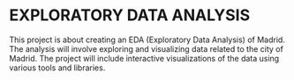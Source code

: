 # EXPLORATORY DATA ANALYSIS
This project is about creating an EDA (Exploratory Data Analysis) of Madrid. The analysis will involve exploring and visualizing data related to the city of Madrid. The project will include interactive visualizations of the data using various tools and libraries.
